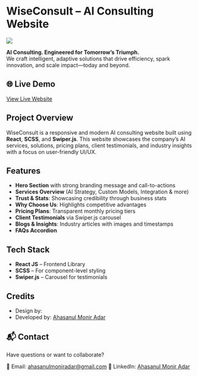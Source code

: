 # WiseConsult – AI Consulting Website

<img src="https://res.cloudinary.com/dphnu6u05/image/upload/v1755365275/Screenshot_2025-08-16_225205_dzzy4w.png"/>


**AI Consulting. Engineered for Tomorrow’s Triumph.**  
We craft intelligent, adaptive solutions that drive efficiency, spark innovation, and scale impact—today and beyond.

## 🌐 Live Demo

[View Live Website](#) 



##  Project Overview

WiseConsult is a responsive and modern AI consulting website built using **React**, **SCSS**, and **Swiper.js**. This website showcases the company’s AI services, solutions, pricing plans, client testimonials, and industry insights with a focus on user-friendly UI/UX.



##  Features

-  **Hero Section** with strong branding message and call-to-actions  
-  **Services Overview** (AI Strategy, Custom Models, Integration & more)  
-  **Trust & Stats**: Showcasing credibility through business stats  
-  **Why Choose Us**: Highlights competitive advantages  
-  **Pricing Plans**: Transparent monthly pricing tiers  
-  **Client Testimonials** via Swiper.js carousel  
-  **Blogs & Insights**: Industry articles with images and timestamps  
-  **FAQs Accordion**  




##  Tech Stack

- **React JS** – Frontend Library  
- **SCSS** – For component-level styling  
- **Swiper.js** – Carousel for testimonials  







##  Credits

* Design by:  
* Developed by: [Ahasanul Monir Adar](https://www.linkedin.com/in/ahasanul-monir-adar-8b8464274/)



## 📬 Contact

Have questions or want to collaborate?

📧 Email: [ahasanulmoniradar@gmail.com](mailto:your.email@example.com)
🔗 LinkedIn: [Ahasanul Monir Adar](https://www.linkedin.com/in/ahasanul-monir-adar-8b8464274/)








